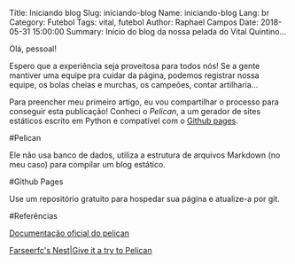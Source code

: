 Title: Iniciando blog
Slug: iniciando-blog
Name: iniciando-blog
Lang: br
Category: Futebol
Tags: vital, futebol
Author: Raphael Campos
Date: 2018-05-31 15:00:00
Summary: Início do blog da nossa pelada do Vital Quintino...

Olá, pessoal!

Espero que a experiência seja proveitosa para todos nós! Se a gente mantiver uma equipe pra cuidar da página, podemos registrar nossa equipe, os bolas cheias e murchas, os campeões, contar artilharia...

Para preencher meu primeiro artigo, eu vou compartilhar o processo para conseguir esta publicação! Conheci o *Pelican*, a um gerador de sites estáticos escrito em Python e compatível com o [Github pages](http://pages.github.com).

#Pelican


Ele não usa banco de dados, utiliza a estrutura de arquivos Markdown (no meu caso) para compilar um blog estático.

#Github Pages


Use um repositório gratuito para hospedar sua página e atualize-a por git.

#Referências


[Documentação oficial do pelican](http://docs.getpelican.com/en/stable/quickstart.html)

[Farseerfc's Nest|Give it a try to Pelican](https://farseerfc.me/en/try-pelican.html)
